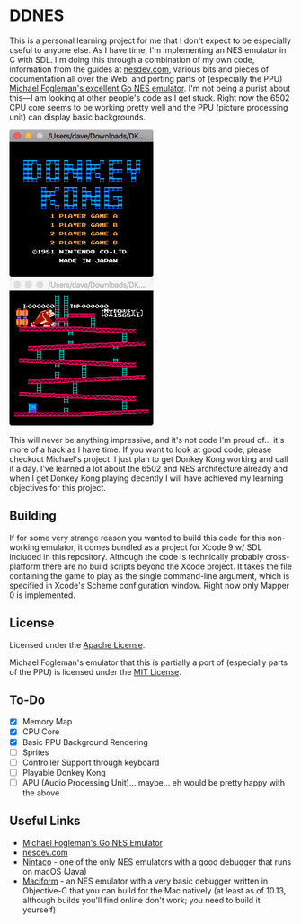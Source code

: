 # DDNES
This is a personal learning project for me that I don't expect to be especially useful to anyone else. As I have time, I'm implementing an NES emulator in C with SDL. I'm doing this through a combination of my own code, information from the guides at [nesdev.com](https://www.nesdev.com/), various bits and pieces of documentation all over the Web, and porting parts of (especially the PPU) [Michael Fogleman's excellent Go NES emulator](https://github.com/fogleman/nes). I'm not being a purist about this—I am looking at other people's code as I get stuck. Right now the 6502 CPU core seems to be working pretty well and the PPU (picture processing unit) can display basic backgrounds.

![dk1](dk1.png) ![dk2](dk2.png)

This will never be anything impressive, and it's not code I'm proud of... it's more of a hack as I have time. If you want to look at good code, please checkout Michael's project. I just plan to get Donkey Kong working and call it a day. I've learned a lot about the 6502 and NES architecture already and when I get Donkey Kong playing decently I will have achieved my learning objectives for this project.

## Building

If for some very strange reason you wanted to build this code for this non-working emulator, it comes bundled as a project for Xcode 9 w/ SDL included in this repository. Although the code is technically probably cross-platform there are no build scripts beyond the Xcode project. It takes the file containing the game to play as the single command-line argument, which is specified in Xcode's Scheme configuration window. Right now only Mapper 0 is implemented.

## License

Licensed under the [Apache License](LICENSE).

Michael Fogleman's emulator that this is partially a port of (especially parts of the PPU) is licensed under the [MIT License](https://github.com/fogleman/nes/blob/master/LICENSE.md).

## To-Do
- [X] Memory Map
- [X] CPU Core
- [X] Basic PPU Background Rendering
- [ ] Sprites
- [ ] Controller Support through keyboard
- [ ] Playable Donkey Kong
- [ ] APU (Audio Processing Unit)... maybe... eh would be pretty happy with the above

## Useful Links
- [Michael Fogleman's Go NES Emulator](https://github.com/fogleman/nes)
- [nesdev.com](https://www.nesdev.com/)
- [Nintaco](http://nintaco.com) - one of the only NES emulators with a good debugger that runs on macOS (Java)
- [Maciform](https://github.com/macifom/macifom) - an NES emulator with a very basic debugger written in Objective-C that you can build for the Mac natively (at least as of 10.13, although builds you'll find online don't work; you need to build it yourself)
